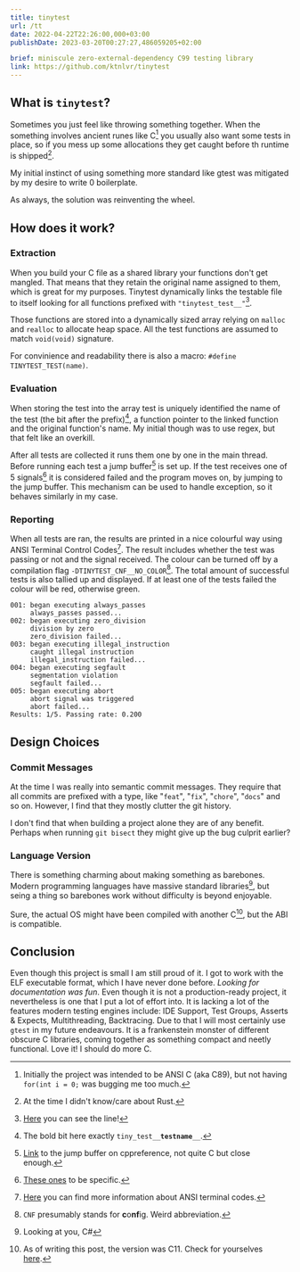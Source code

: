 ```yaml
---
title: tinytest
url: /tt
date: 2022-04-22T22:26:00,000+03:00
publishDate: 2023-03-20T00:27:27,486059205+02:00

brief: miniscule zero-external-dependency C99 testing library
link: https://github.com/ktnlvr/tinytest
---
```


## What is `tinytest`?

Sometimes you just feel like throwing something together. When the something involves ancient runes like C[^for-int] you usually also want some tests in place, so if you mess up some allocations they get caught before th runtime is shipped[^rust?]. 

My initial instinct of using something more standard like gtest was mitigated by my desire to write 0 boilerplate. 

As always, the solution was reinventing the wheel.

## How does it work?

### Extraction

When you build your C file as a shared library your functions don't get mangled. That means that they retain the original name assigned to them, which is great for my purposes. Tinytest dynamically links the testable file to itself looking for all functions prefixed with `"tinytest_test__"`[^prefix].

Those functions are stored into a dynamically sized array relying on `malloc` and `realloc` to allocate heap space. All the test functions are assumed to match `void(void)` signature. 

For convinience and readability there is also a macro: `#define TINYTEST_TEST(name)`.

### Evaluation

When storing the test into the array test is uniquely identified the name of the test (the bit after the prefix)[^which-bit], a function pointer to the linked function and the original function's name. My initial though was to use regex, but that felt like an overkill.

After all tests are collected it runs them one by one in the main thread. Before running each test a jump buffer[^jump-buffer] is set up. If the test receives one of 5 signals[^signals] it is considered failed and the program moves on, by jumping to the jump buffer. This mechanism can be used to handle exception, so it behaves similarly in my case.

### Reporting

When all tests are ran, the results are printed in a nice colourful way using ANSI Terminal Control Codes[^ansi-term-codes]. The result includes whether the test was passing or not and the signal received. The colour can be turned off by a compilation flag `-DTINYTEST_CNF__NO_COLOR`[^cnf]. The total amount of successful tests is also tallied up and displayed. If at least one of the tests failed the colour will be red, otherwise green.

```
001: began executing always_passes
     always_passes passed...
002: began executing zero_division
     division by zero
     zero_division failed...
003: began executing illegal_instruction
     caught illegal instruction
     illegal_instruction failed...
004: began executing segfault
     segmentation violation
     segfault failed...
005: began executing abort
     abort signal was triggered
     abort failed...
Results: 1/5. Passing rate: 0.200
```

## Design Choices

### Commit Messages

At the time I was really into semantic commit messages. They require that all commits are prefixed with a type, like "`feat`", "`fix`", "`chore`", "`docs`" and so on. However, I find that they mostly clutter the git history. 

I don't find that when building a project alone they are of any benefit. Perhaps when running `git bisect` they might give up the bug culprit earlier?

### Language Version

There is something charming about making something as barebones. Modern programming languages have massive standard libraries[^C#-stdlib], but seing a thing so barebones work without difficulty is beyond enjoyable.

Sure, the actual OS might have been compiled with another C[^linux-kernel-c11], but the ABI is compatible.

## Conclusion

Even though this project is small I am still proud of it. I got to work with the ELF executable format, which I have never done before. *Looking for documentation was fun*. Even though it is not a production-ready project, it nevertheless is one that I put a lot of effort into. It is lacking a lot of the features modern testing engines include: IDE Support, Test Groups, Asserts & Expects, Multithreading, Backtracing. Due to that I will most certainly use `gtest` in my future endeavours. It is a frankenstein monster of different obscure C libraries, coming together as something compact and neetly functional. Love it! I should do more C.

[^rust?]: At the time I didn't know/care about Rust.
[^prefix]: [Here](https://github.com/Kittenlover229/tinytest/blob/f628854/tinytest.c#L70) you can see the line!
[^ansi-term-codes]: [Here](https://gist.github.com/fnky/458719343aabd01cfb17a3a4f7296797#colors--graphics-mode) you can find more information about ANSI terminal codes.
[^cnf]: `CNF` presumably stands for **c**o**nf**ig. Weird abbreviation. 
[^signals]: [These ones](https://github.com/Kittenlover229/tinytest/blob/f628854e1d2d506f8406f7f63026552257b0ceda/tinytest.c#L105) to be specific.
[^which-bit]: The bold bit here exactly `tiny_test__`__`testname`__`__`.
[^jump-buffer]: [Link](https://en.cppreference.com/w/cpp/utility/program/setjmp) to the jump buffer on cppreference, not quite C but close enough.
[^for-int]: Initially the project was intended to be ANSI C (aka C89), but not having `for(int i = 0;` was bugging me too much. 
[^C#-stdlib]: Looking at you, C#
[^linux-kernel-c11]: As of writing this post, the version was C11. Check for yourselves [here](https://www.kernel.org/doc/html/latest/process/programming-language.html).
